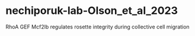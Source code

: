 # nechiporuk-lab-Olson_et_al_2023
RhoA GEF Mcf2lb regulates rosette integrity during collective cell migration
